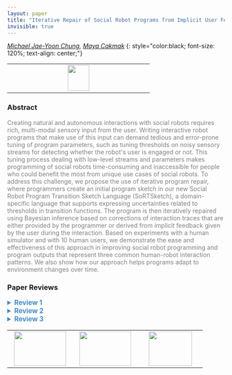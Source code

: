 ```yaml
---
layout: paper
title: "Iterative Repair of Social Robot Programs from Implicit User Feedback via Bayesian Inference"
invisible: true
---
```

*[Michael Jae-Yoon Chung](https://homes.cs.washington.edu/~mjyc/),   [Maya Cakmak](http://www.mayacakmak.com)*
{: style="color:black; font-size: 120%; text-align: center;"}

<table width="20%"> <tr>
<td style="width: 20%; text-align: center;"><a href="http://www.roboticsproceedings.org/rss16/p028.pdf"><img src="{{ site.baseurl }}/images/paper_link.png"
width = "50"  height = "60"/> </a> </td>

</tr></table>

### Abstract
<html><p style="color:gray; font-size: 100%; text-align: justified;">
Creating natural and autonomous interactions with social robots requires rich, multi-modal sensory input from the user. Writing interactive robot programs that make use of this input can demand tedious and error-prone tuning of program parameters, such as tuning thresholds on noisy sensory streams for detecting whether the robot's user is engaged or not. This tuning process dealing with low-level streams and parameters makes programming of social robots time-consuming and inaccessible for people who could benefit the most from unique use cases of social robots. To address this challenge, we propose the use of iterative program repair, where programmers create an initial program sketch in our new Social Robot Program Transition Sketch Language (SoRTSketch), a domain-specific language that supports expressing uncertainties related to thresholds in transition functions. The program is then iteratively repaired using Bayesian inference based on corrections of interaction traces that are either provided by the programmer or derived from implicit feedback given by the user during the interaction. Based on experiments with a human simulator and with 10 human users, we demonstrate the ease and effectiveness of this approach in improving social robot programming and program outputs that represent three common human-robot interaction patterns. We also show how our approach helps programs adapt to environment changes over time.
</p></html>

### Paper Reviews
<details><summary style="font-size:110%; color:#438BCA; cursor: pointer;"><b> Review 1</b></summary>
<p style="color:gray; font-size: 100%; text-align: justified; white-space: pre-line">
Enabling end-users to fine-tune behavior is important for democratizing robot programming. It allows users to personalize behavior without robot programming expertise. The motivation for this work is good, and the paper is relevant to RSS. I appreciate that the authors conducted both simulation and real-world experiments with human subjects. Application of the repair scheme appears to consistently improve the overlap score.  

== Areas for Improvement ==
I have concerns about the technical aspects of the paper. Specifically, the Bayesian update Eqn (2) appears incorrect. In the normalizer:
- what is the index j associated with?
- the sum appears to be over the correct data traces; shouldn't the marginalization be over hole variables? Potentially, this is a typographic error and can be easily corrected. However, if the update is inherently incorrect, the subsequent results would be invalid.  

The posterior update doesn't appear to be closed-form. If I understand correctly, the authors perform numerical integration over discretized parameter sets. However, this implies exponential complexity wrt the number of hole variables. This point should be clarified in the paper since it limits the applicability of the approach to a small number of hole variables.

The input trace doesn't appear to be corrected like the output traces; won't this lead to a "mismatch" between the input and output traces? If so, this could lead to incorrect inference. 

I appreciate that experiments were performed with human users. A potential improvement is to perform a comparison to a control group (e.g., an alternative baseline method), with a proper statistical tests or Bayesian analysis. 

Finally, the paper requires a thorough proof-read to correct typographic errors, e.g., 
- "XXX describe how variables are sampled for execution???" is an unfinished sentence.
- "corrections that are user by" -> "corrections that are used by"
-  \mu_open^iter4 and \mu_open^iter1 appear to be swapped? 
- Table 1 and in-text: "quite" -> "quiet"
- "tunned for" -> "tuned for" 

Overall, I find the key idea of iterative Bayesian program repair interesting, but the presented work appears preliminary. I hope that the authors can address the technical and presentation issues above. 

</p> </details>

<details><summary style="font-size:110%; color:#438BCA; cursor: pointer;"><b> Review 2</b></summary>
<p style="color:gray; font-size: 100%; text-align: justified; white-space: pre-line">
The authors provide a solution to a problem that not only appears in non-expert programming but also when experts intend to program new applications involving social robot behavior. The work is original in the way it attempts to find the unknown variables, sometimes also referred to as magic numbers.
The quality of the paper is promising given the number of experiments and examples that were incorporated within the paper but the paper in the current status needs some more clarification to get a good idea about the impact of the work. 

I had difficulties understanding some parts of the work and its implications properly. Therefore, I believe it will be important to improve the quality and clarity of the paper to ensure that the paper is understandable in all points and its implications are clear to every reader (see details below).
From my point of view, one aspect that could be improved is the motivation and introduction. There is a missing link between the motivation and the approach which gives me the impression the approach is not the right solution to the problem given in the motivation. For example, I have difficulties imagining how a non-expert could choose the right distribution for a hole variable when already to experts the range of values might sometimes be unclear (motivation: how non-experts could find new applications).
I really think the problem stated is very valuable to the community to be solved but following up on the previous point, the contribution could be more complete if it provided a way to deal with completely unknown hole variables. The need to give the probability distribution gives limits to the applicability of the proposed method. On the other hand, the method provides an excellent way for experts to find the unknown variables faster and in a more pleasant way.

Even though the description of the simulation experiment seems detailed enough, I have difficulties to understand how the simulations were done. For example, I did not understand how the sensor data, e.g. head angle, is simulated from intentions. Further, I am unsure about the noisy state traces. Was the noise added to the time of transitions or the length?
For me to evaluate the quality of the user study I would need more information on the users, e.g. did they have previous experience with programming. Further, the lack of statistical tests does leave a doubt on the perceived change in fluency or number of interventions. I can see that the authors might have decided to not apply statistical tests due to the small number of participants and large diversity among them. Still, the reasons for the lack of statistical tests should be stated explicitly. Especially, since the results seem not to support the author's hypothesis completely.

As 3 out of 10 participants did not manage to create a more fluent interaction, I expect a more critical discussion on this limitation. I think it would be more valuable to the community to find that non-experts have difficulties understanding the "Back" button as their knowledge on state machines might be limited or how robot sensors work. Therefore, I do not agree with the conclusion that the experiments prove the feasibility of the approach. I think a thorough rework on the discussion and result section would improve the quality of the work immensely without needing to rerun experiments. To make the results even more convincing, I encourage the authors to collect more data about their participants and to rerun the experiments with at least 20 participants to get significant and more reliable results.
</p> </details>

<details><summary style="font-size:110%; color:#438BCA; cursor: pointer;"><b> Review 3</b></summary>
<p style="color:gray; font-size: 100%; text-align: justified; white-space: pre-line">
===Detailed review===
Overall, the paper is well-written and clear. The paper makes a timely and relevant contribution to the field of robotics and human-robot interaction, where an active field of research is the effective and efficient creation and repair of robot programs, lowering the load on experts and shifting more towards non-experts to provide input and feedback. The contributions are clear and the motivation well explained. Overall, the methodology seems sound and the evaluation is thorough, including simulated and human experiments, as well as including changes in environment and noisy input. Please find my detailed comments below.

===Major===

-	The paper describes three different ‘social robot tasks’ that consist of storytelling, a neck exercise, and open Q&A. Where the three tasks essentially differ, they all require the same type of user feedback (‘go back’, or ‘next’). It would be great if the paper can discuss this approach for more complex situations and how this affects the effectiveness of this approach. For example, what if there is a larger number of potential actions to choose from than three (stop, wait, read) and the 'go back' does not necessarily reflect that instead of action X the alternative is Y, maybe there are many alternatives, and it may even become unfeasible for a human to keep providing feedback until the robot has learned the correct transition, just because it becomes too timely and the user may be reluctant to providing feedback and/or using the technology. Since the paper focuses on social robot actions specifically, I think this is crucial to at least touch upon in a discussion in the paper, maybe if the paper would include a Discussion section to discuss any drawbacks or potential avenues for future work would improve the paper even more. 
-	Similarly, it would be interesting to discuss the limitation of incorrect user feedback, whether on intentional or not. For example, one may turn the head to the left, while the robot said right but not notice that it was the incorrect side (left and right are often mixed by people). In this task, maybe the consequences are negligible, however, in a situation where the error may propagate further through the interaction, it may be worth discussing how to best handle this. Humans who did not fix incorrect transition errors is briefly described in IV.C.4 but not discussed in depth. 
-	Section IV.C 4) Results: the before-repair percentage overlaps as reported in text seem incorrect, I think the value for iter4_open and iter4_neck are accidentally switched, given the numbers shown in Fig. 6 (left). Correct this and maybe (this is minor) the paper could instead report that mean_iter1_neck increased from 0.33 (SD = 0.08) to 0.36 (SD = 0.08), and mean_iter1_open decreased from 0.80 (SD = 0.30) to 0.57 (SD = 0.21), for clarity of reading. Currently, it’s a bit tricky to read in the way they are presented now.
-	One concern I have is that the sample of people used in the experiment (N=10) is small and therefore, it is reasonable not to perform stats, however, the results are reported in a strong manner, talking about strict increases and decreases. I think it is fair to say that this trend is observed, however, maybe tone down the results a bit to align it with the actual evidence that is presented to prevent the results to be overly confidently interpreted by readers. 
-	The conclusion introduces sudden new directions for future work that are not mentioned before, which is not the goal of a conclusion. A conclusion section should summarize what has been discussed in the paper. Maybe it could be called ``conclusion and future work’’ section, but it should talk about avenues for future work in more detail. 

===Minor===

-	In Section III.A. Program Execution, there is an unfinished sentence that needs to be changed: ``XXX describe how variables are samples for execution???’’ Probably, due to the unfinished paragraph the goal of this subsubsection is not clear, maybe it can be included in another section rather than be separate. 
-	In Fig. 4: It could increase clarity to mention ‘dotted line’ in the figure’s caption when talking about `missing transition’ errors.
-	In Section III.B, the paper mentions that speech commands can be used for ‘next’ and ‘go back’ button alternative, however, one must then consider that this is more error prone (e.g. speech recognition errors) in itself as input mechanism. 
-	Very minor (typo): Section III.B, last paragraph: ``To that end the use of interaction repair mechanisms in the state trace need to be converted to state corrections that are user by the repair algorithm’’ – are user/are used. 
-	Very minor: sort the reference numbers, for example [35, 10, 2] – [2, 10, 35]. 
-	In section III.C the paper describes some details about implementation, I would like to ask for clarification if the code will be made available as to promote reuse and continuation of this work also by other researchers?  And if chosen not to release the code, a motivation for this decision would be appreciated.
-	IV.B 1) procedure: ``IterativeBayesRepair (Alg. 2)’’ should be (Alg. 3)
-	Same paragraph IV.B 1) procedure: ``The noisy state trace was computed by adding uniform noisy of [-2,2] to every state changes in the ground truth …’’ should be ‘noisy of [-2,2]’ should be ‘noise’ and ‘every state changes’ should be ‘every state change’
-	Same paragraph IV.B 1) procedure: ``(…) on observing the two first time users’’ – observing two first time users. The paper does not mention them before, so should not say ‘the users’.
-	Paragraph IV.B 2) measures: ``… being sensitive to the length of the interaction of which we control...’’ – ``which we control’’, and also ``we measured the speed of (…) without break in-between iterations’’ – `breaking in-between iterations’, or ‘breaks in between iterations’ or `a break in between iterations’? 
-	IV.B 3) results: ``algorithbms’’ typo.
-	Why not the storytelling task in the evaluation?
-	Why was it set to four repair iterations, was it clear beforehand that this number was enough? 
-	Q&A capitalized in some places not capitalized in others.
-	Section IV.C: ``Over the four iterations, The transition parameters (…)’’ – the should not be capitalized. 
-	Section IV.C.5 ```(...) we conducted an experiment involving one human user who as a participant (…)’’ – who was a participant (typo)
-	Section IV.C.5 ``(…) i.e., the quite room (…) – quiet room (typo) Also in TABLE I. change ‘quite’ to ‘quiet’.
-	Section V. ``the goal of our research is motivating by…’’ -- ``motivated’’ (typo).
-	Section V. ``(..) exploring the interactive system for keep the programmer (…)’’ – ``for keeping the programmer’’ (typo)
 
</p> </details>

<table width="100%"><tr><td style="width: 30%; text-align: center;"><a href="{{ site.baseurl }}/program/papers/27"> <img src="{{ site.baseurl }}/images/previous_icon.png" width = "120"  height = "80"/> </a> </td>

<td style="width: 30%; text-align: center;"><a href="{{ site.baseurl }}/program/papers"> <img src="{{ site.baseurl }}/images/overview_icon.png" width = "120"  height = "80"/> </a> </td> 

<td style="width: 30%; text-align: center;"><a href="{{ site.baseurl }}/program/papers/29"> <img src="{{ site.baseurl }}/images/next_icon.png" width = "100"  height = "80"/> </a> </td> 

</tr></table>

